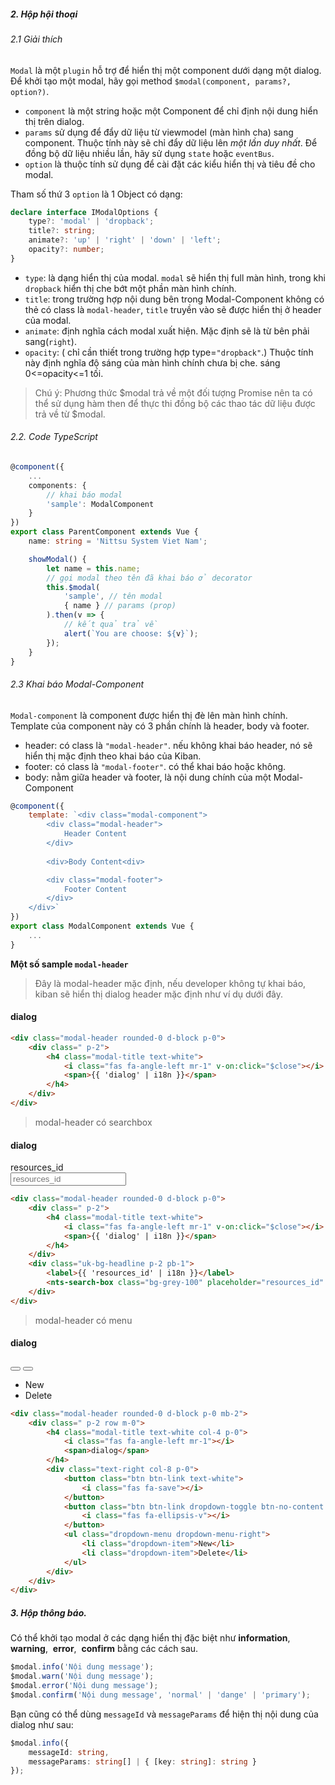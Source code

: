 ##### 2. Hộp hội thoại
###### 2.1 Giải thích
`Modal` là một `plugin` hỗ trợ để hiển thị một component dưới dạng một dialog.  
Để khởi tạo một modal, hãy gọi method `$modal(component, params?, option?)`.
- `component` là một string hoặc một Component để chỉ định nội dung hiển thị trên dialog.
- `params` sử dụng để đẩy dữ liệu từ viewmodel (màn hình cha) sang component. Thuộc tính này sẽ chỉ đẩy dữ liệu lên *một lần duy nhất*. Để đồng bộ dữ liệu nhiều lần, hãy sử dụng `state` hoặc `eventBus`.
- `option` là thuộc tính sử dụng để cài đặt các kiểu hiển thị và tiêu đề cho modal.  


Tham số thứ 3 `option` là 1 Object có dạng:
```typescript 
declare interface IModalOptions {
    type?: 'modal' | 'dropback';
    title?: string;
    animate?: 'up' | 'right' | 'down' | 'left';
    opacity?: number;
}
```

- `type`: là dạng hiển thị của modal. `modal` sẽ hiển thị full màn hình, trong khi `dropback` hiển thị che bớt một phần màn hình chính.
- `title`: trong trường hợp nội dung bên trong Modal-Component không có thẻ có class là `modal-header`, `title` truyền vào sẽ được hiển thị ở header của modal.
- `animate`: định nghĩa cách modal xuất hiện. Mặc định sẽ là từ bên phải sang(`right`).
- `opacity`: ( chỉ cần thiết trong trường hợp type=`"dropback"`.) Thuộc tính này định nghĩa độ sáng của màn hình chính chưa bị che. sáng 0<=opacity<=1 tối.

> Chú ý: Phương thức $modal trả về một đối tượng Promise nên ta có thể sử dụng hàm then để thực thi đồng bộ các thao tác dữ liệu được trả về từ $modal.

###### 2.2. Code TypeScript
```typescript
@component({
    ...
    components: {
        // khai báo modal
        'sample': ModalComponent
    }
})
export class ParentComponent extends Vue {
    name: string = 'Nittsu System Viet Nam';

    showModal() {
        let name = this.name;
        // gọi modal theo tên đã khai báo ở decorator
        this.$modal(
            'sample', // tên modal
            { name } // params (prop)
        ).then(v => {
            // kết quả trả về
            alert(`You are choose: ${v}`);
        });
    }
}
```
###### 2.3 Khai báo Modal-Component

`Modal-component` là component được hiển thị đè lên màn hình chính.  
Template của component này có 3 phần chính là header, body và footer.  
- header: có class là `"modal-header"`. nếu không khai báo header, nó sẽ hiển thị mặc định theo khai báo của Kiban.
- footer: có class là `"modal-footer"`. có thể khai báo hoặc không.
- body: nằm giữa header và footer, là nội dung chính của một Modal-Component

```javascript
@component({
    template: `<div class="modal-component">
        <div class="modal-header">
            Header Content
        </div>
        
        <div>Body Content<div>

        <div class="modal-footer">
            Footer Content
        </div>
    </div>`
})
export class ModalComponent extends Vue {
    ...
}
```
**Một số sample `modal-header`**
> Đây là modal-header mặc định, nếu developer không tự khai báo, kiban sẽ hiển thị dialog header mặc định như ví dụ dưới đây.
<div class="modal-header rounded-0 d-block p-0 mb-2">
    <div class=" p-2">
        <h4 class="modal-title text-white">
            <i class="fas fa-angle-left mr-1"></i>
            <span>dialog</span>
        </h4>
    </div>
</div>

```html
<div class="modal-header rounded-0 d-block p-0">
    <div class=" p-2">
        <h4 class="modal-title text-white">
            <i class="fas fa-angle-left mr-1" v-on:click="$close"></i>
            <span>{{ 'dialog' | i18n }}</span>
        </h4>
    </div>
</div>
```
> modal-header có searchbox

<div class="modal-header rounded-0 d-block p-0 mb-2">
    <div class=" p-2">
        <h4 class="modal-title text-white">
            <i class="fas fa-angle-left mr-1"></i>
            <span>dialog</span>
        </h4>
    </div>
    <div class="uk-bg-headline p-2 pb-1">
        <label>resources_id</label>
        <div class="form-group mb-1 bg-grey-100">
            <div class="input-group input-group-transparent input-group-search">
                <div class="input-group-append">
                    <span class="input-group-text fa fa-search"></span>
                </div>
                <input placeholder="resources_id" type="text" class="form-control">
            </div>
        </div>
    </div>
</div>

```html
<div class="modal-header rounded-0 d-block p-0">
    <div class=" p-2">
        <h4 class="modal-title text-white">
            <i class="fas fa-angle-left mr-1" v-on:click="$close"></i>
            <span>{{ 'dialog' | i18n }}</span>
        </h4>
    </div>
    <div class="uk-bg-headline p-2 pb-1">
        <label>{{ 'resources_id' | i18n }}</label>
        <nts-search-box class="bg-grey-100" placeholder="resources_id" />
    </div>
</div>
```
> modal-header có menu
<div class="modal-header rounded-0 d-block p-0 mb-2">
    <div class=" p-2 row m-0">
        <h4 class="modal-title text-white col-4 p-0">
            <i class="fas fa-angle-left mr-1"></i>
            <span>dialog</span>
        </h4>
        <div class="text-right col-8 p-0">
            <button class="btn btn-link text-white">
                <i class="fas fa-save"></i>
            </button>
            <button class="btn btn-link dropdown-toggle btn-no-content text-white">
                <i class="fas fa-ellipsis-v"></i>
            </button>
            <ul class="dropdown-menu dropdown-menu-right">
                <li class="dropdown-item">New</li>
                <li class="dropdown-item">Delete</li>
            </ul>
        </div>
    </div>
</div>

```html
<div class="modal-header rounded-0 d-block p-0 mb-2">
    <div class=" p-2 row m-0">
        <h4 class="modal-title text-white col-4 p-0">
            <i class="fas fa-angle-left mr-1"></i>
            <span>dialog</span>
        </h4>
        <div class="text-right col-8 p-0">
            <button class="btn btn-link text-white">
                <i class="fas fa-save"></i>
            </button>
            <button class="btn btn-link dropdown-toggle btn-no-content text-white">
                <i class="fas fa-ellipsis-v"></i>
            </button>
            <ul class="dropdown-menu dropdown-menu-right">
                <li class="dropdown-item">New</li>
                <li class="dropdown-item">Delete</li>
            </ul>
        </div>
    </div>
</div>
```

##### 3. Hộp thông báo.

Có thể khởi tạo modal ở các dạng hiển thị đặc biệt như 
<span class="text-info">**information**</span>,&nbsp;
<span class="text-warning">**warning**</span>,&nbsp;
<span class="text-danger">**error**</span>,&nbsp;
**confirm** bằng các cách sau.
``` typescript
$modal.info('Nội dung message');
$modal.warn('Nội dung message');
$modal.error('Nội dung message');
$modal.confirm('Nội dung message', 'normal' | 'dange' | 'primary');
```

Bạn cũng có thể dùng `messageId` và `messageParams` để hiện thị nội dung của dialog như sau:

``` typescript
$modal.info({
    messageId: string,
    messageParams: string[] | { [key: string]: string } 
});
```